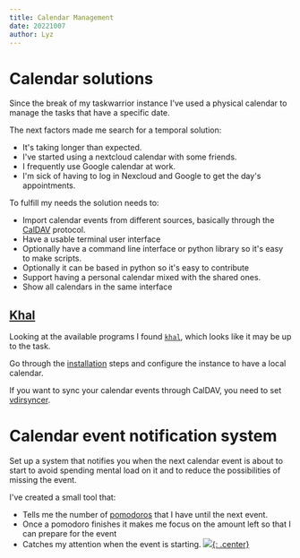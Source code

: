 ```yaml
---
title: Calendar Management
date: 20221007
author: Lyz
---
```


# Calendar solutions
Since the break of my taskwarrior instance I've used a physical calendar to
manage the tasks that have a specific date. 

The next factors made me search for a temporal solution:

* It's taking longer than expected.
* I've started using a nextcloud calendar with some friends.
* I frequently use Google calendar at work.
* I'm sick of having to log in Nexcloud and Google to get the day's
    appointments.

To fulfill my needs the solution needs to:

* Import calendar events from different sources, basically through
    the [CalDAV](http://en.wikipedia.org/wiki/CalDAV) protocol.
* Have a usable terminal user interface
* Optionally have a command line interface or python library so it's easy to make scripts.
* Optionally it can be based in python so it's easy to contribute
* Support having a personal calendar mixed with the shared ones.
* Show all calendars in the same interface

## [Khal](khal.md)

Looking at the available programs I found [`khal`](khal.md), which looks like
it may be up to the task.

Go through the [installation](khal.md#installation) steps and configure the
instance to have a local calendar.

If you want to sync your calendar events through CalDAV, you need to set
[vdirsyncer](vdirsyncer.md).

# Calendar event notification system
Set up a system that notifies you when the next calendar event is about to start to avoid spending mental load on it and to reduce the possibilities of missing the event.

I've created a small tool that:

- Tells me the number of [pomodoros](roadmap_tools.md#pomodoro) that I have until the next event.
- Once a pomodoro finishes it makes me focus on the amount left so that I can prepare for the event
- Catches my attention when the event is starting.
[![](not-by-ai.svg){: .center}](https://notbyai.fyi)
